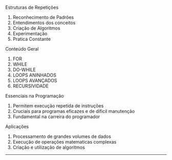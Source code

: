 
Estruturas de Repetições

1. Reconhecimento de Padrões
2. Entendimentos dos conceitos
3. Criação de Algoritmos 
4. Experimentação
5. Pratica Constante

Conteúdo Geral

1. FOR
2. WHILE
3. DO-WHILE
4. LOOPS ANINHADOS
5. LOOPS AVANÇADOS
6. RECURSIVIDADE

Essenciais na Programação

1. Permitem execução repetida de instruções
2. Cruciais para programas eficazes e de dificil manutenção
3. Fundamental na carreira do programador

Aplicações

1. Processamento de grandes volumes de dados
2. Execução de operações matematicas complexas
3. Criação e utilização de algoritmos

---
